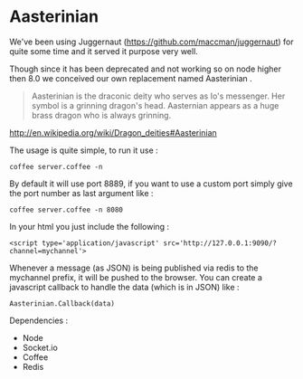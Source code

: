 Aasterinian
===========

We've been using Juggernaut (https://github.com/maccman/juggernaut) for quite some time and it served it purpose very well.

Though since it has been deprecated and not working so on node higher then 8.0 we conceived our own replacement named Aasterinian
.


> Aasterinian is the draconic deity who serves as Io's messenger. Her symbol is a grinning dragon's head. Aasternian appears as a huge brass dragon who is always grinning. 
    
http://en.wikipedia.org/wiki/Dragon_deities#Aasterinian

<div style="clear: both">

The usage is quite simple, to run it use :

    coffee server.coffee -n

By default it will use port 8889, if you want to use a custom port simply give the port number as last argument like : 

    coffee server.coffee -n 8080

In your html you just include the following :

    <script type='application/javascript' src='http://127.0.0.1:9090/?channel=mychannel'>

Whenever a message (as JSON) is being published via redis to the mychannel prefix, it will be pushed to the browser. You can create a javascript callback to handle the data (which is in JSON) like :

    Aasterinian.Callback(data)

Dependencies :

* Node
* Socket.io
* Coffee
* Redis